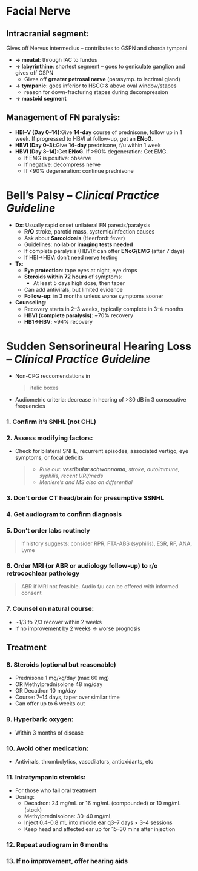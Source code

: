 # Facial Nerve

## Intracranial segment:

Gives off Nervus intermedius – contributes to GSPN and chorda tympani

* **→ meatal**: through IAC to fundus
* **→ labyrinthine**: shortest segment – goes to geniculate ganglion and gives off GSPN
  * Gives off **greater petrosal nerve** (parasymp. to lacrimal gland)
* **→ tympanic**: goes inferior to HSCC & above oval window/stapes
  * reason for down-fracturing stapes during decompression
* **→ mastoid segment**


## Management of FN paralysis:

* **HBI–V (Day 0–14)**:Give **14-day** course of prednisone, follow up in 1 week. If progressed to HBVI at follow-up, get an **ENoG**.
* **HBVI (Day 0–3)**:Give **14-day** prednisone, f/u within 1 week
* **HBVI (Day 3–14)**:Get **ENoG**. If >90% degeneration: Get EMG.
  * If EMG is positive: observe
  * If negative: decompress nerve
  * If <90% degeneration: continue prednisone


# Bell’s Palsy – *Clinical Practice Guideline*

* **Dx**: Usually rapid onset unilateral FN paresis/paralysis
  * **R/O** stroke, parotid mass, systemic/infection causes
  * Ask about **Sarcoidosis** (Heerfordt fever)
  * Guidelines: **no lab or imaging tests needed**
  * If complete paralysis (HBVI): can offer **ENoG/EMG** (after 7 days)
  * If HBI→HBV: don’t need nerve testing
* **Tx**:
  * **Eye protection**: tape eyes at night, eye drops
  * **Steroids within 72 hours** of symptoms:
    * At least 5 days high dose, then taper
  * Can add antivirals, but limited evidence
  * **Follow-up**: in 3 months unless worse symptoms sooner
* **Counseling**:
  * Recovery starts in 2–3 weeks, typically complete in 3–4 months
  * **HBVI (complete paralysis)**: \~70% recovery
  * **HB1→HBV**: \~94% recovery


# Sudden Sensorineural Hearing Loss – *Clinical Practice Guideline*

* Non-CPG reccomendations in 

  > italic boxes
* Audiometric criteria: decrease in hearing of >30 dB in 3 consecutive frequencies

### 1. Confirm it’s SNHL (not CHL)

### 2. Assess modifying factors:

* Check for bilateral SNHL, recurrent episodes, associated vertigo, eye symptoms, or focal deficits

  > * *Rule out: **vestibular schwannoma**, stroke, autoimmune, syphilis, recent URI/meds*
  > * *Meniere’s and MS also on differential*

### 3. Don’t order CT head/brain for presumptive SSNHL

### 4. Get audiogram to confirm diagnosis

### 5. Don’t order labs routinely

> If history suggests: consider RPR, FTA-ABS (syphilis), ESR, RF, ANA, Lyme

### 6. Order MRI (or ABR or audiology follow-up) to r/o **retrocochlear** pathology

> ABR if MRI not feasible. Audio f/u can be offered with informed consent

### 7. Counsel on natural course:

* \~1/3 to 2/3 recover within 2 weeks
* If no improvement by 2 weeks → worse prognosis


## Treatment

### 8. Steroids (optional but reasonable)

* Prednisone 1 mg/kg/day (max 60 mg)
* OR Methylprednisolone 48 mg/day
* OR Decadron 10 mg/day
* Course: 7–14 days, taper over similar time
* Can offer up to 6 weeks out

### 9. Hyperbaric oxygen:

* Within 3 months of disease

### 10. Avoid other medication:

* Antivirals, thrombolytics, vasodilators, antioxidants, etc

### 11. Intratympanic steroids:

* For those who fail oral treatment
* Dosing:
  * Decadron: 24 mg/mL or 16 mg/mL (compounded) or 10 mg/mL (stock)
  * Methylprednisolone: 30–40 mg/mL
  * Inject 0.4–0.8 mL into middle ear q3–7 days × 3–4 sessions
  * Keep head and affected ear up for 15–30 mins after injection

### 12. Repeat audiogram in 6 months

### 13. If no improvement, offer hearing aids